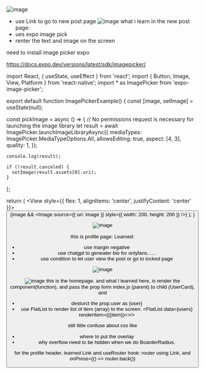 ![image](https://github.com/chormunlam/onlyFans/assets/71049920/0f26484a-5302-4405-a19d-2b01297b19fb)

- use Link to go to new post page
  ![image](https://github.com/chormunlam/onlyFans/assets/71049920/ccc1bc2f-3d34-48df-aba6-d5c2175a3050)
  what i learn in the new post page:
- ues expo image pick
- renter the text and image on the screen

need to install image picker expo

https://docs.expo.dev/versions/latest/sdk/imagepicker/

import React, { useState, useEffect } from 'react';
import { Button, Image, View, Platform } from 'react-native';
import \* as ImagePicker from 'expo-image-picker';

export default function ImagePickerExample() {
const [image, setImage] = useState(null);

const pickImage = async () => {
// No permissions request is necessary for launching the image library
let result = await ImagePicker.launchImageLibraryAsync({
mediaTypes: ImagePicker.MediaTypeOptions.All,
allowsEditing: true,
aspect: [4, 3],
quality: 1,
});

    console.log(result);

    if (!result.canceled) {
      setImage(result.assets[0].uri);
    }

};

return (
<View style={{ flex: 1, alignItems: 'center', justifyContent: 'center' }}>
<Button title="Pick an image from camera roll" onPress={pickImage} />
{image && <Image source={{ uri: image }} style={{ width: 200, height: 200 }} />}
</View>
);
}

![image](https://github.com/chormunlam/onlyFans/assets/71049920/bc797d1e-6e73-4766-a0ea-dddce16901b7)

this is profile page:
Learned:

- use margin negative
- use chatgpt to geneater bio for onlyfans......
- use condition to let user view the post or go to locked page

![image](https://github.com/chormunlam/onlyFans/assets/71049920/e6ecaaa9-7acb-485b-a2b6-70a1bd2f6105)

![image](https://github.com/chormunlam/onlyFans/assets/71049920/1b8c0430-6947-4be2-a5b5-827bad368c0e)
this is the homepage. and what l learned here,
is render the component(function), and pass the prop form index.js (parent) to child (UserCard), and

- desturct the prop.user as {user}
- use FlatList to render list of item (array) to the screen.
  <FlatList data={users} renderItem={({item})=><UserCard user={item} />/>

still little confuse about css like

- where to put the overlay
- why overflow need to be hidden when we do BoarderRadius.

for the profile header, learned Link and useRouter hook:
router using Link, and onPress={() => router.back()}
